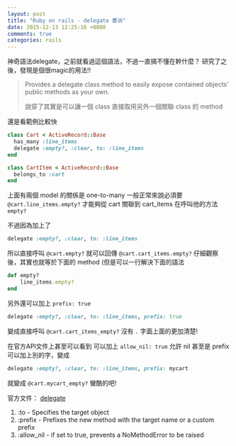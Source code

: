 ```yaml
---
layout: post
title: "Ruby on rails - delegate 委派"
date: 2015-12-13 12:25:16 +0800
comments: true
categories: rails
---
```

神奇語法delegate，之前就看過這個語法，不過一直搞不懂在幹什麼？
研究了之後，發現是個很magic的用法!!

<!-- more -->

>Provides a delegate class method to easily expose contained objects’ public methods as your own.
>
>說穿了其實是可以讓一個 class 直接取用另外一個關聯 class 的 method

還是看範例比較快

```ruby
class Cart < ActiveRecord::Base
  has_many :line_items
  delegate :empty?, :clear, to: :line_items
end
```
```ruby
class CartItem < ActiveRecord::Base
  belongs_to :cart
end
```

上面有兩個 model 的關係是 one-to-many
一般正常來說必須要`@cart.line_items.empty?` 才能夠從 cart 關聯到 cart_items 在呼叫他的方法 `empty?`

不過因為加上了

```ruby
delegate :empty?, :clear, to: :line_items
```

所以直接呼叫 `@cart.empty?` 就可以回傳 `@cart.cart_items.empty?`
仔細觀察後，其實也就等於下面的 method (但是可以一行解決下面的語法

```ruby
def empty?
    line_items.empty?
end
```

另外還可以加上 `prefix: true`

```ruby
delegate :empty?, :clear, to: :line_items, prefix: true
```

變成直接呼叫 `@cart.cart_items_empty?` 沒有 `.` 字面上面的更加清楚!

在官方API文件上甚至可以看到
可以加上 `allow_nil: true` 允許 nil
甚至是 prefix 可以加上別的字，變成

```ruby
delegate :empty?, :clear, to: :line_items, prefix: mycart
```
就變成 `@cart.mycart_empty?`
蠻酷的吧!

官方文件：
[delegate](http://apidock.com/rails/Module/delegate)

1. :to - Specifies the target object
2. :prefix - Prefixes the new method with the target name or a custom prefix
3. :allow_nil - if set to true, prevents a NoMethodError to be raised

